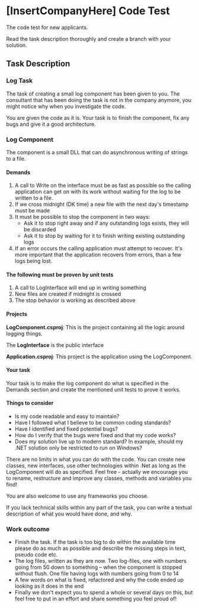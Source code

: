 # [InsertCompanyHere] Code Test
The code test for new applicants.

Read the task description thoroughly and create a branch with your solution.

## Task Description

### Log	Task

The task of creating a small log component has been given to you. The consultant that has been doing
the task is not in the company anymore, you might notice why when you investigate the code.

You are given the code as it is. Your task is to finish the component, fix any bugs and give it a good
architecture.

### Log Component

The component is a small DLL that can do asynchronous writing of strings to a file.

#### Demands

1. A call to Write on the interface must be as fast as possible so the calling application can get on with its
work without waiting for the log to be written to a file.
2. If we cross midnight (DK time) a new file with the next day's timestamp must be made
3. It must be possible to stop the component in two ways:
    * Ask it to stop right away and if any outstanding logs exists, they will be discarded
    * Ask it to stop by waiting for it to finish writing existing outstanding logs
4. If an error occurs the calling application must attempt to recover. It's more important that the application recovers from errors, than a few logs being lost.


#### The following must be proven by unit tests

1. A call to LogInterface will end up in writing something
2. New files are created if midnight is crossed
3. The stop behavior is working as described above

#### Projects

**LogComponent.csproj**: This is the project containing all the logic around logging things.

The **LogInterface** is the public interface

**Application.csproj**: This project is the application using the LogComponent.

#### Your task

Your task is to make the log component do what is specified in the Demands section and create the
mentioned unit tests to prove it works.

#### Things to consider

* Is my code readable and easy to maintain? 
* Have I followed what I believe to be common coding standards?
* Have I identified and fixed potential bugs?
* How do I verify that the bugs were fixed and that my code works? 
* Does my solution live up to modern standard? In example, should my .NET solution only be restricted to run on Windows?

There are no limits in what you can do with the code. You can create new classes, new interfaces, use
other technologies within .Net as long as the LogComponent will do as specified. 
Feel free - actually we encourage you to rename, restructure and improve any classes, methods and variables you find!

You are also welcome to use any frameworks you choose. 

If you lack technical skills within any part of the task, you can write a textual description of what you
would have done, and why.

### Work outcome

* Finish the task. If the task is too big to do within the available time please do as
much as possible and describe the missing steps in text, pseudo code etc.
* The log files, written as they are now. Two log-files, one with numbers going from 50 down
to something – when the component is stopped without flush. One file having logs with
numbers going from 0 to 14
* A few words on what is fixed, refactored and why the code ended up looking as it does in
the end
* Finally we don't expect you to spend a whole or several days on this, but feel free to put in an effort and share something you feel proud of!
